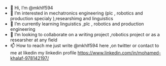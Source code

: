 - 👋 Hi, I’m @mkhlf594
- 👀 I’m interested in mechatronics engineering (plc , robotics and production specialy ),researshimg and linguistics
- 🌱 I’m currently learning linguistics ,plc , robotics and production engineering 
- 💞️ I’m looking to collaborate on a writing project ,robotics project or as a researsher at any field 
- 📫 How to reach me just write @mkhlf594 here ,on twitter or contact to me at likedin my linkedin profile https://www.linkedin.com/in/mohamed-khalaf-978142197/

<!---
mkhlf594/mkhlf594 is a ✨ special ✨ repository because its `README.md` (this file) appears on your GitHub profile.
You can click the Preview link to take a look at your changes.
--->
